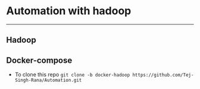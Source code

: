 # Automation with hadoop
---------------------------------------------------------------------------------------------------------------------------------------

## Hadoop 
## Docker-compose

- To clone this repo `git clone -b docker-hadoop https://github.com/Tej-Singh-Rana/Automation.git`
